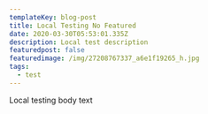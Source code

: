 ```yaml
---
templateKey: blog-post
title: Local Testing No Featured
date: 2020-03-30T05:53:01.335Z
description: Local test description
featuredpost: false
featuredimage: /img/27208767337_a6e1f19265_h.jpg
tags:
  - test
---
```

Local testing body text